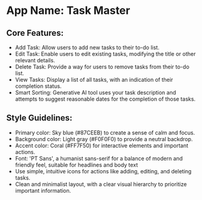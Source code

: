 # **App Name**: Task Master

## Core Features:

- Add Task: Allow users to add new tasks to their to-do list.
- Edit Task: Enable users to edit existing tasks, modifying the title or other relevant details.
- Delete Task: Provide a way for users to remove tasks from their to-do list.
- View Tasks: Display a list of all tasks, with an indication of their completion status.
- Smart Sorting: Generative AI tool uses your task description and attempts to suggest reasonable dates for the completion of those tasks.

## Style Guidelines:

- Primary color: Sky blue (#87CEEB) to create a sense of calm and focus.
- Background color: Light gray (#F0F0F0) to provide a neutral backdrop.
- Accent color: Coral (#FF7F50) for interactive elements and important actions.
- Font: 'PT Sans', a humanist sans-serif for a balance of modern and friendly feel, suitable for headlines and body text
- Use simple, intuitive icons for actions like adding, editing, and deleting tasks.
- Clean and minimalist layout, with a clear visual hierarchy to prioritize important information.